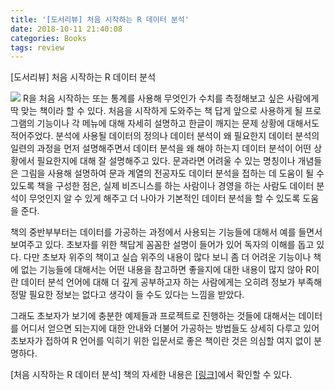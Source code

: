 ```yaml
---
title: '[도서리뷰] 처음 시작하는 R 데이터 분석'
date: 2018-10-11 21:40:08
categories: Books
tags: review
---
```


[도서리뷰] 처음 시작하는 R 데이터 분석

<img src="http://www.hanbit.co.kr/data/books/B6952054209_l.jpg" >
R을 처음 시작하는 또는 통계를 사용해 무엇인가 수치를 측정해보고 싶은 사람에게 딱 맞는 책이라 할 수 있다. 
처음을 시작하게 도와주는 책 답게 앞으로 사용하게 될 프로그램의 기능이나 각 메뉴에 대해 자세히 설명하고 한글이 깨지는 문제 상황에 대해서도 적어주었다.
분석에 사용될 데이터의 정의나 데이터 분석이 왜 필요한지 데이터 분석의 일련의 과정을 먼저 설명해주면서 데이터 분석을 왜 해야 하는지 데이터 분석이 어떤 상황에서 필요한지에 대해 잘 설명해주고 있다. 문과라면 어려울 수 있는 명칭이나 개념들은 그림을 사용해 설명하여 문과 계열의 전공자도 데이터 분석을 접하는 데 도움이 될 수 있도록 책을 구성한 점은, 실제 비즈니스를 하는 사람이나 경영을 하는 사람도 데이터 분석이 무엇인지 알 수 있게 해주고 더 나아가 기본적인 데이터 분석을 할 수 있도록 도움을 준다.

책의 중반부부터는 데이터를 가공하는 과정에서 사용되는 기능들에 대해서 예를 들면서 보여주고 있다. 초보자를 위한 책답게 꼼꼼한 설명이 들어가 있어 독자의 이해를 돕고 있다.
다만 초보자 위주의 책이고 실습 위주의 내용이 많다 보니 좀 더 어려운 기능이나 책에 없는 기능들에 대해서는 어떤 내용을 참고하면 좋을지에 대한 내용이 많지 않아 R이란 데이터 분석 언어에 대해 더 깊게 공부하고자 하는 사람에게는 오히려 정보가 부족해 정말 필요한 정보는 없다고 생각이 들 수도 있다는 느낌을 받았다.

그래도 초보자가 보기에 충분한 예제들과 프로젝트로 진행하는 것들에 대해서는 데이터를 어디서 얻으면 되는지에 대한 안내와 더불어 가공하는 방법들도 상세히 다루고 있어 초보자가 접하여 R 언어를 익히기 위한 입문서로 좋은 책이란 것은 의심할 여지 없이 분명하다.

[처음 시작하는 R 데이터 분석] 책의 자세한 내용은 <a href="http://m.hanbit.co.kr/store/books/book_view.html?p_code=B6952054209">[링크]</a>에서 확인할 수 있다.

